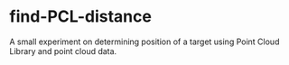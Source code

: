 # find-PCL-distance
A small experiment on determining position of a target using Point Cloud Library and point cloud data.
